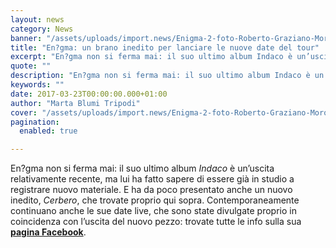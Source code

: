```yaml
---
layout: news
category: News
banner: "/assets/uploads/import.news/Enigma-2-foto-Roberto-Graziano-Moro-1-1024x1020.jpg"
title: "En?gma: un brano inedito per lanciare le nuove date del tour"
excerpt: "En?gma non si ferma mai: il suo ultimo album Indaco è un’uscita relativamente recente, ma lui ha fatto sapere di essere già in studio a registrare nuovo materiale. E ha da poco presentato anche un nuovo inedito, Cerbero, che trovate proprio qui sopra. Contemporaneamente continuano anche le sue date live, che sono state divulgate proprio [&hellip"
quote: ""
description: "En?gma non si ferma mai: il suo ultimo album Indaco è un’uscita relativamente recente, ma lui ha fatto sapere di essere già in studio a registrare nuovo materiale. E ha da poco presentato anche un nuovo inedito, Cerbero, che trovate proprio qui sopra. Contemporaneamente continuano anche le sue date live, che sono state divulgate proprio [&hellip"
keywords: ""
date: 2017-03-23T00:00:00.000+01:00
author: "Marta Blumi Tripodi"
cover: "/assets/uploads/import.news/Enigma-2-foto-Roberto-Graziano-Moro-1-1024x1020.jpg"
pagination:
  enabled: true

---
```


En?gma non si ferma mai: il suo ultimo album _Indaco_ è un’uscita relativamente recente, ma lui ha fatto sapere di essere già in studio a registrare nuovo materiale. E ha da poco presentato anche un nuovo inedito, _Cerbero_, che trovate proprio qui sopra. Contemporaneamente continuano anche le sue date live, che sono state divulgate proprio in coincidenza con l’uscita del nuovo pezzo: trovate tutte le info sulla sua [**pagina Facebook**](https://www.facebook.com/enigmartist/).